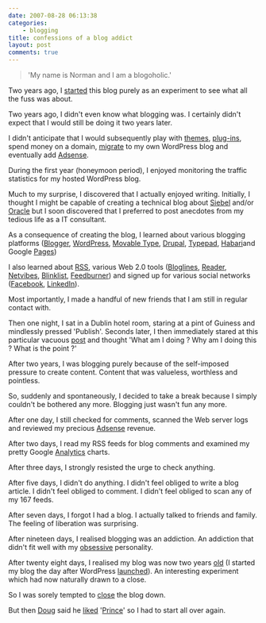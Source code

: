 ```yaml
---
date: 2007-08-28 06:13:38
categories:
    - blogging
title: confessions of a blog addict
layout: post
comments: true
---
```

> 'My name is Norman and I am a blogoholic.'

Two years ago, I
[started](http://www.nbrightside.com/blog/2005/08/23/firefox-and-thunderbird/)
this blog purely as an experiment to see what all the fuss was about.

Two years ago, I didn't even know what blogging was. I certainly didn't
expect that I would still be doing it two years later.

I didn't anticipate that I would subsequently play with
[themes](http://www.nbrightside.com/blog/2006/10/10/improving-on-perfection/),
[plug-ins](http://www.nbrightside.com/blog/2006/10/16/couple-of-useful-wordpress-plugins/),
spend money on a domain,
[migrate](http://www.nbrightside.com/blog/2006/09/30/from-wordpresscom-to-wordpressorg/)
to my own WordPress blog and eventually add
[Adsense](http://www.nbrightside.com/blog/2007/05/23/sit-back-and-watch-the-money-roll-in/).

During the first year (honeymoon period), I enjoyed monitoring the
traffic statistics for my hosted WordPress blog.

Much to my surprise, I discovered that I actually enjoyed writing.
Initially, I thought I might be capable of creating a technical blog
about [Siebel](http://www.nbrightside.com/drupal/) and/or
[Oracle](http://www.nbrightside.com/blog/2006/02/20/introduction-to-etl-for-oracle/)
but I soon discovered that I preferred to post anecdotes from my tedious
life as a IT consultant.

As a consequence of creating the blog, I learned about various blogging
platforms ([Blogger](http://www.blogger.com/),
[WordPress](http://wordpress.com/), [Movable
Type](http://www.nbrightside.com/MT/), [Drupal](http://drupal.org/),
[Typepad](http://www.typepad.com/),
[Habari](http://www.nbrightside.com/blog/2007/01/24/fun-with-habari/)and
Google
[Pages](http://www.nbrightside.com/blog/2006/02/23/google-launches-google-err-page-creator/))

I also learned about
[RSS](http://www.nbrightside.com/blog/2005/12/13/comparison-of-rss-readers/),
various Web 2.0 tools
([Bloglines](http://www.nbrightside.com/blog/2005/12/16/xmas-present-for-bloglines-users/),
[Reader](http://www.nbrightside.com/blog/2007/02/18/resisting-the-lure-of-google-reader/),
[Netvibes](http://www.nbrightside.com/blog/2006/05/25/good-vibes-from-netvibes/),
[Blinklist](http://www.nbrightside.com/blog/2005/11/01/comparison-of-blinklist-delicious-and-furl/),
[Feedburner](http://www.nbrightside.com/blog/2007/05/26/blog-milestone/))
and signed up for various social networks
([Facebook](http://www.nbrightside.com/blog/2007/07/25/facebook-penetration-of-corporate-america/),
[LinkedIn](http://www.nbrightside.com/blog/2006/03/03/linkedincom/)).

Most importantly, I made a handful of new friends that I am still in
regular contact with.

Then one night, I sat in a Dublin hotel room, staring at a pint of
Guiness and mindlessly pressed 'Publish'. Seconds later, I then
immediately stared at this particular vacuous
[post](http://www.nbrightside.com/blog/2007/07/30/how-fast-is-google-blog-search/)
and thought 'What am I doing ? Why am I doing this ? What is the point
?'

After two years, I was blogging purely because of the self-imposed
pressure to create content. Content that was valueless, worthless and
pointless.

So, suddenly and spontaneously, I decided to take a break because I
simply couldn't be bothered any more. Blogging just wasn't fun any more.

After one day, I still checked for comments, scanned the Web server logs
and reviewed my precious
[Adsense](http://www.nbrightside.com/blog/2007/06/12/adsense-update/)
revenue.

After two days, I read my RSS feeds for blog comments and examined my
pretty Google
[Analytics](http://www.nbrightside.com/blog/2007/01/06/traffic-report/)
charts.

After three days, I strongly resisted the urge to check anything.

After five days, I didn't do anything. I didn't feel obliged to write a
blog article. I didn't feel obliged to comment. I didn't feel obliged to
scan any of my 167 feeds.

After seven days, I forgot I had a blog. I actually talked to friends
and family. The feeling of liberation was surprising.

After nineteen days, I realised blogging was an addiction. An addiction
that didn't fit well with my
[obsessive](http://www.nbrightside.com/blog/2006/04/03/david-beckham-and-i/)
personality.

After twenty eight days, I realised my blog was now two years
[old](http://www.nbrightside.com/blog/2006/08/22/blog-anniversary/) (I
started my blog the day after WordPress
[launched](http://wordpress.com/blog/2007/08/21/2nd-birthday/)). An
interesting experiment which had now naturally drawn to a close.

So I was sorely tempted to
[close](http://www.nbrightside.com/blog/2006/06/02/half-time-scoreboard/)
the blog down.

But then [Doug](http://oracledoug.com/) said he
[liked](http://oracledoug.com/blog/index.php?/archives/1310-It-Must-Be-Prince.html)
'[Prince](http://www.nbrightside.com/blog/2007/07/16/planet-earth-by-prince/)'
so I had to start all over again.
